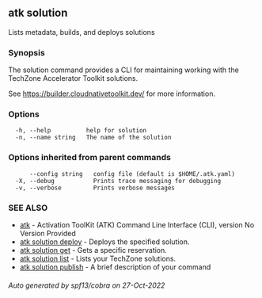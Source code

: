 ## atk solution

Lists metadata, builds, and deploys solutions

### Synopsis

The solution command provides a CLI for maintaining
working with the TechZone Accelerator Toolkit solutions.

See https://builder.cloudnativetoolkit.dev/ for more information.

### Options

```
  -h, --help          help for solution
  -n, --name string   The name of the solution
```

### Options inherited from parent commands

```
      --config string   config file (default is $HOME/.atk.yaml)
  -X, --debug           Prints trace messaging for debugging
  -v, --verbose         Prints verbose messages
```

### SEE ALSO

* [atk](atk.md)	 - Activation ToolKit (ATK) Command Line Interface (CLI), version No Version Provided
* [atk solution deploy](atk_solution_deploy.md)	 - Deploys the specified solution.
* [atk solution get](atk_solution_get.md)	 - Gets a specific reservation.
* [atk solution list](atk_solution_list.md)	 - Lists your TechZone solutions.
* [atk solution publish](atk_solution_publish.md)	 - A brief description of your command

###### Auto generated by spf13/cobra on 27-Oct-2022
